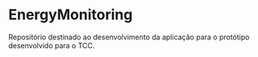 # EnergyMonitoring
Repositório destinado ao desenvolvimento da aplicação para o protótipo desenvolvido para o TCC.
